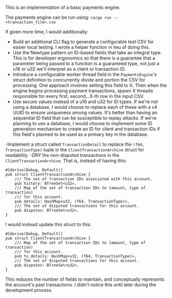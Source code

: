 This is an implementation of a basic payments engine.

The payments engine can be run using:
`cargo run -- <transaction_file>.csv`

If given more time, I would additionally:
- Build an additional CLI flag to generate a configurable test CSV for easier local testing. I wrote a helper function in lieu of doing this.
- Use the Newtype pattern on ID-based fields that take an integral type. This is for developer ergonomics so that there is a guarantee that a parameter being
passed to a function is a guaranteed type, not just a u16 or u32 we'll interpret as a client or transaction ID.
- Introduce a configurable worker thread field in the `PaymentsEngine`'s struct definition to concurrently divide and portion the CSV for processing. One 
approach involves setting this field to X. Then when the engine begins processing payment transactions, spawn X threads responsible for every first, second,..X-th row
in the input CSV.
- Use secure values instead of a u16 and u32 for ID types. If we're not using a database, I would choose to replace each of these with a v4 UUID to ensure uniqueness
among values. It's better than having an sequential ID field that can be susceptible to replay attacks. If we're planning to use a database, I would choose to implement 
some ID generation mechanism to create an ID for client and transaction IDs if this field's planned to be used as a primary key in the database.

-Implement a struct called `TransactionDetail` to replace the `(f64, TransactionType)` tuple in the `ClientTransactionArchive` struct for readability.
-DRY the non-disputed transactions in the `ClientTransactionArchive`. That is, instead of having this:
```
#[derive(Debug, Default)]
pub struct ClientTransactionArchive {
    /// The set of transaction IDs associated with this account.
    pub history: BTreeSet<u32>,
    /// Map of the set of transaction IDs to (amount, type of transaction)
    /// for this account.
    pub details: HashMap<u32, (f64, TransactionType)>,
    /// The set of disputed transactions for this account.
    pub disputes: BTreeSet<u32>,
}
```
I would instead update this struct to this:
```
#[derive(Debug, Default)]
pub struct ClientTransactionArchive {
    /// Map of the set of transaction IDs to (amount, type of transaction)
    /// for this account.
    pub tx_details: HashMap<u32, (f64, TransactionType)>,
    /// The set of disputed transactions for this account.
    pub disputes: BTreeSet<u32>,
}
```
This reduces the number of fields to maintain, and conceptually represents 
the account's past transactions. I didn't notice this until later during the
development process.
